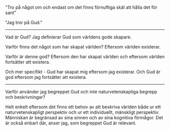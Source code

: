 "Tro på något om och endast om det finns förnuftiga skäl att hålla det för sant"

"Jag tror på Gud." 

---

Vad är Gud? Jag definierar Gud som världens gode skapare.

Varför finns det något som har skapat världen? Eftersom världen existerar.

Varför är denne god? Eftersom den har skapat världen och eftersom världen fortsätter att existera.

Och mer specifikt - Gud har skapat mig eftersom jag existerar. Och Gud är god eftersom jag fortsätter att existera.

---

Varför använder jag begreppet Gud och inte naturvetenskapliga begrepp och beskrivningar? 

Helt enkelt eftersom det finns ett behov av att beskriva världen både ur ett naturvetenskapligt perspektiv och ur ett individuellt, mänskligt perspektiv. Människan är begränsad av sina sinnen och av sina kognitiva förmågor. Det är också enbart där, anser jag, som begreppet Gud är relevant.

